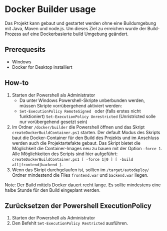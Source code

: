 # Docker Builder usage
Das Projekt kann gebaut und gestartet werden ohne eine Buildumgebung mit Java, Maven und node.js. Um dieses Ziel zu erreichen wurde der Build-Prozess auf eine Dockerbasierte build Umgebung geändert.

## Prerequesits
- Windows
- Docker for Desktop installiert

## How-to
1. Starten der Powershell als Administrator 
    - Da unter Windows Powershell-Skripte unberbunden werden, müssen Skripte vorrübergehend aktiviert werden:
    - ```Set-ExecutionPolicy RemoteSigned ``` oder (falls erstes nicht funktioniert) ```Set-ExecutionPolicy Unrestricted``` (Unristricted solle nur vorübergehend gesetzt sein)
2. Im Ordner ``/docker/builder`` die Powershell öffnen und das Skript ``createDockerBuildContainer.ps1`` starten. Der default Modus des Skripts baut die Docker-Container für den Build des Projekts und im Anschluss werden auch die Projektartefakte gebaut. Das Skript bietet die Möglichkeit die Container-Images neu zu bauen mit der Option ``-force 1``. Alle Möglichkeiten des Scripts sind hier aufgeführt: ``createDockerBuildContainer.ps1 [ -force 1|0 ] [ -build all|frontend|backend ]``. 
3. Wenn das Skript durchgelaufen ist, sollten im ``/target/autodeploy/`` Ordner mindestend die Files ``frontend.war`` und ``backend.war`` liegen.

Note: Der Build mittels Docker dauert recht lange. Es sollte mindestens eine halbe Stunde für den Build eingeplant werden.

## Zurücksetzen der Powershell ExecutionPolicy
1. Starten der Powershell als Administrator
2. Den Befehlt ``Set-ExecutionPolicy Restricted`` ausführen.
